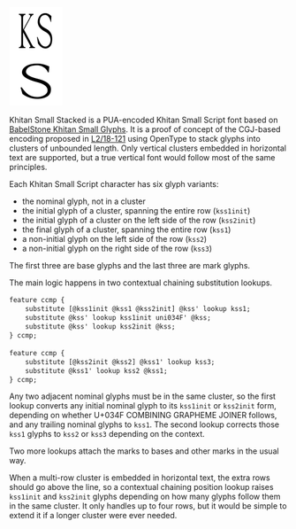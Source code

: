 ![Khitan Small Stacked](header.png)

Khitan Small Stacked is a PUA-encoded Khitan Small Script font based on
[BabelStone Khitan Small Glyphs](http://www.babelstone.co.uk/Fonts/Khitan.html).
It is a proof of concept of the CGJ-based encoding proposed in
[L2/18-121](https://www.unicode.org/L2/L2018/18121-n4943-khitan-cluster.pdf)
using OpenType to stack glyphs into clusters of unbounded length.
Only vertical clusters embedded in horizontal text are supported,
but a true vertical font would follow most of the same principles.

Each Khitan Small Script character has six glyph variants:

* the nominal glyph, not in a cluster
* the initial glyph of a cluster, spanning the entire row (`kss1init`)
* the initial glyph of a cluster on the left side of the row (`kss2init`)
* the final glyph of a cluster, spanning the entire row (`kss1`)
* a non-initial glyph on the left side of the row (`kss2`)
* a non-initial glyph on the right side of the row (`kss3`)

The first three are base glyphs and the last three are mark glyphs.

The main logic happens in two contextual chaining substitution lookups.
```AFDKO
feature ccmp {
    substitute [@kss1init @kss1 @kss2init] @kss' lookup kss1;
    substitute @kss' lookup kss1init uni034F' @kss;
    substitute @kss' lookup kss2init @kss;
} ccmp;

feature ccmp {
    substitute [@kss2init @kss2] @kss1' lookup kss3;
    substitute @kss1' lookup kss2 @kss1;
} ccmp;
```
Any two adjacent nominal glyphs must be in the same cluster,
so the first lookup converts any initial nominal glyph to its `kss1init` or `kss2init` form,
depending on whether U+034F COMBINING GRAPHEME JOINER follows,
and any trailing nominal glyphs to `kss1`.
The second lookup corrects those `kss1` glyphs to `kss2` or `kss3`
depending on the context.

Two more lookups attach the marks to bases and other marks in the usual way.

When a multi-row cluster is embedded in horizontal text,
the extra rows should go above the line,
so a contextual chaining position lookup raises `kss1init` and `kss2init` glyphs
depending on how many glyphs follow them in the same cluster.
It only handles up to four rows,
but it would be simple to extend it if a longer cluster were ever needed.
